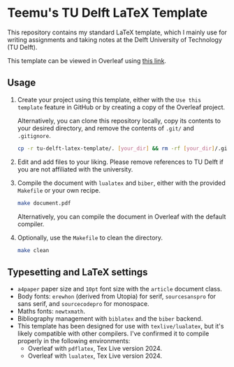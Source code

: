 # Teemu's TU Delft LaTeX Template

This repository contains my standard LaTeX template, which I mainly use for writing assignments and taking notes at the Delft University of Technology (TU Delft).
<!-- It contains several packages and shortcuts which I find particularly useful. -->

This template can be viewed in Overleaf using [this link](https://www.overleaf.com/read/whdqpbhcfhmq#d8bdea).

## Usage

1. Create your project using this template, either with the `Use this template` feature in GitHub or by creating a copy of the Overleaf project.

   Alternatively, you can clone this repository locally, copy its contents to your desired directory, and remove the contents of `.git/` and `.gitignore`.

    ```bash
    cp -r tu-delft-latex-template/. [your_dir] && rm -rf [your_dir]/.git/ [your_dir]/.gitignore
    ```

2. Edit and add files to your liking.
   Please remove references to TU Delft if you are not affiliated with the university.

3. Compile the document with `lualatex` and `biber`, either with the provided `Makefile` or your own recipe.

    ```bash
    make document.pdf
    ```

    Alternatively, you can compile the document in Overleaf with the default compiler.

4. Optionally, use the `Makefile` to clean the directory.

    ```bash
    make clean
    ```

## Typesetting and LaTeX settings

* `a4paper` paper size and `10pt` font size with the `article` document class.
* Body fonts: `erewhon` (derived from Utopia) for serif, `sourcesanspro` for sans serif, and `sourcecodepro` for monospace.
* Maths fonts: `newtxmath`.
* Bibliography management with `biblatex` and the `biber` backend.
* This template has been designed for use with `texlive/lualatex`, but it's likely compatible with other compilers. I've confirmed it to compile properly in the following environments:
  * Overleaf with `pdflatex`, Tex Live version 2024.
  * Overleaf with `lualatex`, Tex Live version 2024.
  <!-- * **Note:** I have had problems with `XeLaTeX` in the past, so I recommend using `pdflatex` or `lualatex` instead. -->
